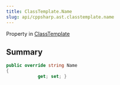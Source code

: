 ```yaml
---
title: ClassTemplate.Name
slug: api/cppsharp.ast.classtemplate.name
---
```

Property in [ClassTemplate](/api/cppsharp/ast/classtemplate)

## Summary



```csharp
public override string Name
{
            get; set; }
```

